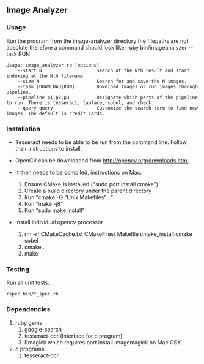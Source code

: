 ## Image Analyzer

### Usage
Run the program from the image-analyzer directory
the filepaths are not absolute therefore a command
should look like:
ruby bin/imageanalyzer --task RUN

```
Usage: image_analyzer.rb [options]
    --start N                    Search at the Nth result and start indexing at the Nth filename
    --size N                     Search for and save the N images.
    --task [DOWNLOAD|RUN]        Download images or run images through pipeline.
    --pipeline p1,p2,p3          Designate which parts of the pipeline to run. There is tesseract, laplace, sobel, and check.
    --query query                Customize the search term to find new images. The default is credit cards.

```

### Installation
* Tesseract needs to be able to be run from
the command line. Follow their instructions
to install.

* OpenCV can be downloaded from http://opencv.org/downloads.html
* It then needs to be compiled, instructions on Mac:
  1. Ensure CMake is installed ("sudo port install cmake")
  2. Create a build directory under the parent directory 
  3. Run "cmake -G "Unix Makefiles" .."
  4. Run "make -j8"
  5. Run "sudo make install"

* Install individual opencv processor
  1. rm -rf CMakeCache.txt CMakeFiles/ Makefile cmake_install.cmake sobel
  2. cmake .
  3. make

### Testing
Run all unit tests.
```
rspec bin/*_spec.rb
```

### Dependencies
1. ruby gems
   1. google-search
   2. tesseract-ocr (interface for c program)
   3. Rmagick which requires port install imagemagick on Mac OSX
2. c programs
   1. tesseract-ocr
